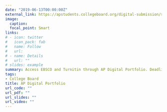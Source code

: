 ```yaml
---
date: "2019-06-13T00:00:00Z"
external_link: https://apstudents.collegeboard.org/digital-submission/submit-ap-research-work
image:
  caption: 
  focal_point: Smart
links:
# - icon: twitter
#   icon_pack: fab
#   name: Follow
#   url:
# - name: Details
#   url: ""
# slides: example
summary: Access EBSCO and Turnitin through AP Digital Portfolio. Deadline to submit academic paper to the AP Digital Portfolio is April 30, 2020, at 11:59 p.m. ET. To avoid last-minute tech issues, our class will be submitting papers a few days earlier.
tags:
- College Board
title: AP Digital Portfolio
url_code: ""
url_pdf: ""
url_slides: ""
url_video: ""
---
```


